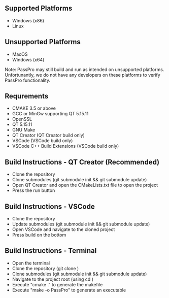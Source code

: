 ## Supported Platforms
- Windows (x86)
- Linux

## Unsupported Platforms
- MacOS
- Windows (x64)

Note: PassPro may still build and run as intended on unsupported platforms. Unfortunantly, 
we do not have any developers on these platforms to verify PassPro functionality.

## Requrements
- CMAKE 3.5 or above
- GCC or MinGw supporting QT 5.15.11
- OpenSSL
- QT 5.15.11
- GNU Make
- QT Creator (QT Creator build only)
- VSCode (VSCode build only)
- VSCode C++ Build Extensions (VSCode build only)

## Build Instructions - QT Creator (Recommended)
- Clone the repository
- Clone submodules (git submodule init && git submodule update)
- Open QT Creator and open the CMakeLists.txt file to open the project
- Press the run button

## Build Instructions - VSCode
- Clone the repository
- Update submodules (git submodule init && git submodule update)
- Open VSCode and navigate to the cloned project
- Press build on the bottom

## Build Instructions - Terminal
- Open the terminal
- Clone the repository (git clone <url>)
- Clone submodules (git submodule init && git submodule update)
- Navigate to the project root (using cd <target directory>)
- Execute "cmake ." to generate the makefile
- Execute "make -o PassPro" to generate an executable
